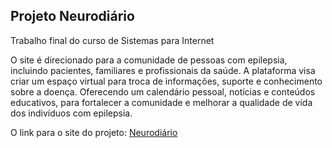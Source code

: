 <h2>Projeto Neurodiário</h2>
Trabalho final do curso de Sistemas para Internet

O site é direcionado para a comunidade de pessoas com epilepsia, incluindo pacientes,
familiares e profissionais da saúde. A plataforma visa criar um espaço virtual para troca de
informações, suporte e conhecimento sobre a doença. Oferecendo um calendário pessoal,
notícias e conteúdos educativos, para fortalecer a comunidade e melhorar a qualidade de
vida dos indivíduos com epilepsia.

O link para o site do projeto: 
<a href="tinyurl.com/neurodiario">Neurodiário</a>
